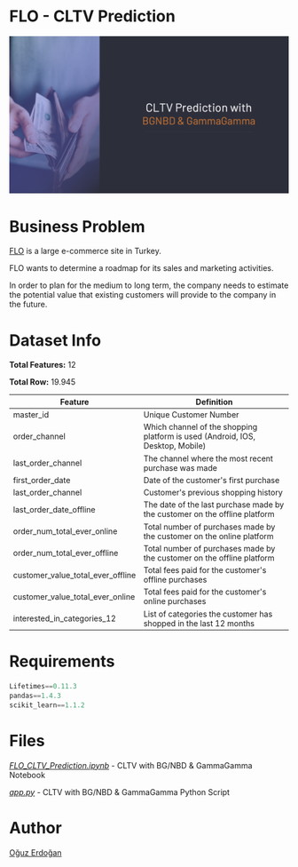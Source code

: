 # FLO - CLTV Prediction

![ProjectImage](/images/project.png)

# Business Problem

[FLO](https://www.flo.com.tr/) is a large e-commerce site in Turkey.

FLO wants to determine a roadmap for its sales and marketing activities.

In order to plan for the medium to long term, the company needs to estimate the potential value that existing customers will provide to the company in the future.


# Dataset Info

**Total Features:** 12

**Total Row:** 19.945

| Feature | Definition |
| --- | --- |
| master_id | Unique Customer Number |
| order_channel | Which channel of the shopping platform is used (Android, IOS, Desktop, Mobile) |
| last_order_channel | The channel where the most recent purchase was made |
| first_order_date | Date of the customer's first purchase |
| last_order_channel | Customer's previous shopping history |
| last_order_date_offline | The date of the last purchase made by the customer on the offline platform |
| order_num_total_ever_online | Total number of purchases made by the customer on the online platform |
| order_num_total_ever_offline | Total number of purchases made by the customer on the offline platform |
| customer_value_total_ever_offline | Total fees paid for the customer's offline purchases |
| customer_value_total_ever_online | Total fees paid for the customer's online purchases |
| interested_in_categories_12 | List of categories the customer has shopped in the last 12 months |

# Requirements

```python
Lifetimes==0.11.3
pandas==1.4.3
scikit_learn==1.1.2
```

# Files

[*FLO_CLTV_Prediction.ipynb*](https://github.com/oguzerdo/flo-cltv-prediction/blob/main/FLO_CLTV_Prediction.ipynb) - CLTV with BG/NBD & GammaGamma Notebook

[*app.py*](https://github.com/oguzerdo/flo-cltv-prediction/blob/main/app.py) - CLTV with BG/NBD & GammaGamma Python Script

# Author

[Oğuz Erdoğan](http://www.oguzerdogan.com)
